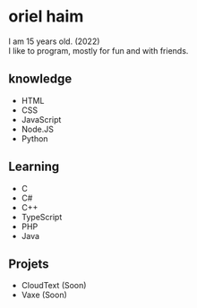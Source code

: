 # oriel haim

I am 15 years old. (2022)\
I like to program, mostly for fun and with friends.

## knowledge
- HTML
- CSS
- JavaScript
- Node.JS
- Python
## Learning
- C
- C#
- C++
- TypeScript
- PHP
- Java
## Projets
- CloudText (Soon)
- Vaxe (Soon)
